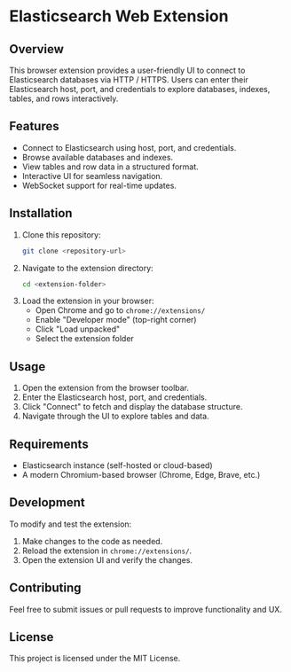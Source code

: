 # Elasticsearch Web Extension

## Overview
This browser extension provides a user-friendly UI to connect to Elasticsearch databases via HTTP / HTTPS. Users can enter their Elasticsearch host, port, and credentials to explore databases, indexes, tables, and rows interactively.

## Features
- Connect to Elasticsearch using host, port, and credentials.
- Browse available databases and indexes.
- View tables and row data in a structured format.
- Interactive UI for seamless navigation.
- WebSocket support for real-time updates.

## Installation
1. Clone this repository:
   ```sh
   git clone <repository-url>
   ```
2. Navigate to the extension directory:
   ```sh
   cd <extension-folder>
   ```
3. Load the extension in your browser:
   - Open Chrome and go to `chrome://extensions/`
   - Enable "Developer mode" (top-right corner)
   - Click "Load unpacked"
   - Select the extension folder

## Usage
1. Open the extension from the browser toolbar.
2. Enter the Elasticsearch host, port, and credentials.
3. Click "Connect" to fetch and display the database structure.
4. Navigate through the UI to explore tables and data.

## Requirements
- Elasticsearch instance (self-hosted or cloud-based)
- A modern Chromium-based browser (Chrome, Edge, Brave, etc.)

## Development
To modify and test the extension:
1. Make changes to the code as needed.
2. Reload the extension in `chrome://extensions/`.
3. Open the extension UI and verify the changes.

## Contributing
Feel free to submit issues or pull requests to improve functionality and UX.

## License
This project is licensed under the MIT License.

